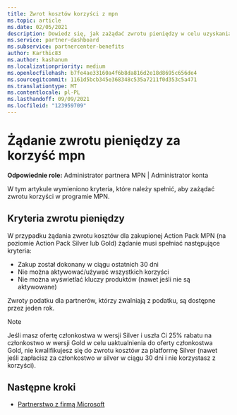 ```yaml
---
title: Zwrot kosztów korzyści z mpn
ms.topic: article
ms.date: 02/05/2021
description: Dowiedz się, jak zażądać zwrotu pieniędzy w celu uzyskania korzyści z programu MPN oraz poznać kryteria niezbędne do kwalifikowania się.
ms.service: partner-dashboard
ms.subservice: partnercenter-benefits
author: Karthic83
ms.author: kashanum
ms.localizationpriority: medium
ms.openlocfilehash: b7fe4ae33160a4f6b8da816d2e18d8695c656de4
ms.sourcegitcommit: 1161d5bcb345e368348c535a7211f0d353c5a471
ms.translationtype: MT
ms.contentlocale: pl-PL
ms.lasthandoff: 09/09/2021
ms.locfileid: "123959709"
---
```

# <a name="request-a-refund-for-an-mpn-benefit"></a>Żądanie zwrotu pieniędzy za korzyść mpn

**Odpowiednie role:** Administrator partnera MPN | Administrator konta

W tym artykule wymieniono kryteria, które należy spełnić, aby zażądać zwrotu korzyści w programie MPN.

## <a name="criteria-for-a-refund"></a>Kryteria zwrotu pieniędzy
W przypadku żądania zwrotu kosztów dla zakupionej Action Pack MPN (na poziomie Action Pack Silver lub Gold) żądanie musi spełniać następujące kryteria:

- Zakup został dokonany w ciągu ostatnich 30 dni
- Nie można aktywować/używać wszystkich korzyści
- Nie można wyświetlać kluczy produktów (nawet jeśli nie są aktywowane)

Zwroty podatku dla partnerów, którzy zwalniają z podatku, są dostępne przez jeden rok.

>[!NOTE]
>Jeśli masz ofertę członkostwa w wersji Silver i uszła Ci 25% rabatu na członkostwo w wersji Gold w celu uaktualnienia do oferty członkostwa Gold, nie kwalifikujesz się do zwrotu kosztów za platformę Silver (nawet jeśli zapłacisz za członkostwo w silver w ciągu 30 dni i nie korzystasz z korzyści).

## <a name="next-steps"></a>Następne kroki

- [Partnerstwo z firmą Microsoft](mpn-overview.md)
